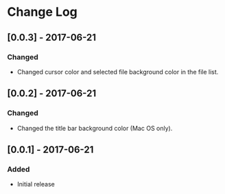 # Change Log

## [0.0.3] - 2017-06-21
### Changed
- Changed cursor color and selected file background color in the file list.

## [0.0.2] - 2017-06-21
### Changed
- Changed the title bar background color (Mac OS only).

## [0.0.1] - 2017-06-21
### Added
- Initial release
